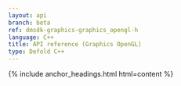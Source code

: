 ```yaml
---
layout: api
branch: beta
ref: dmsdk-graphics-graphics_opengl-h
language: C++
title: API reference (Graphics OpenGL)
type: Defold C++
---
```

{% include anchor_headings.html html=content %}